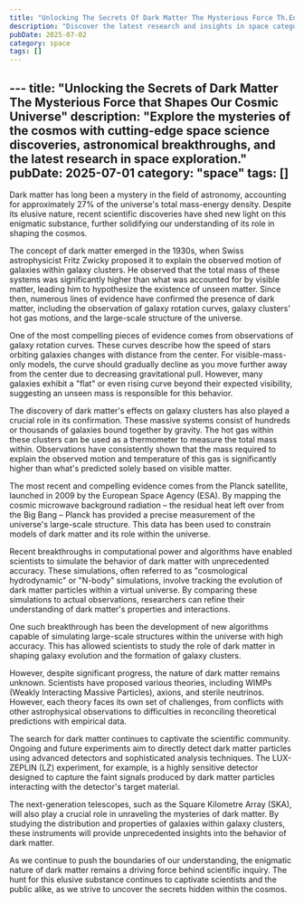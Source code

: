 ```yaml
---
title: "Unlocking The Secrets Of Dark Matter The Mysterious Force Th.En"
description: "Discover the latest research and insights in space category on MindVerse Daily."
pubDate: 2025-07-02
category: space
tags: []
---
```


﻿---
title: "Unlocking the Secrets of Dark Matter The Mysterious Force that Shapes Our Cosmic Universe"
description: "Explore the mysteries of the cosmos with cutting-edge space science discoveries, astronomical breakthroughs, and the latest research in space exploration."
pubDate: 2025-07-01
category: "space"
tags: []
---

Dark matter has long been a mystery in the field of astronomy, accounting for approximately 27% of the universe's total mass-energy density. Despite its elusive nature, recent scientific discoveries have shed new light on this enigmatic substance, further solidifying our understanding of its role in shaping the cosmos.

The concept of dark matter emerged in the 1930s, when Swiss astrophysicist Fritz Zwicky proposed it to explain the observed motion of galaxies within galaxy clusters. He observed that the total mass of these systems was significantly higher than what was accounted for by visible matter, leading him to hypothesize the existence of unseen matter. Since then, numerous lines of evidence have confirmed the presence of dark matter, including the observation of galaxy rotation curves, galaxy clusters' hot gas motions, and the large-scale structure of the universe.

One of the most compelling pieces of evidence comes from observations of galaxy rotation curves. These curves describe how the speed of stars orbiting galaxies changes with distance from the center. For visible-mass-only models, the curve should gradually decline as you move further away from the center due to decreasing gravitational pull. However, many galaxies exhibit a "flat" or even rising curve beyond their expected visibility, suggesting an unseen mass is responsible for this behavior.

The discovery of dark matter's effects on galaxy clusters has also played a crucial role in its confirmation. These massive systems consist of hundreds or thousands of galaxies bound together by gravity. The hot gas within these clusters can be used as a thermometer to measure the total mass within. Observations have consistently shown that the mass required to explain the observed motion and temperature of this gas is significantly higher than what's predicted solely based on visible matter.

The most recent and compelling evidence comes from the Planck satellite, launched in 2009 by the European Space Agency (ESA). By mapping the cosmic microwave background radiation – the residual heat left over from the Big Bang – Planck has provided a precise measurement of the universe's large-scale structure. This data has been used to constrain models of dark matter and its role within the universe.

Recent breakthroughs in computational power and algorithms have enabled scientists to simulate the behavior of dark matter with unprecedented accuracy. These simulations, often referred to as "cosmological hydrodynamic" or "N-body" simulations, involve tracking the evolution of dark matter particles within a virtual universe. By comparing these simulations to actual observations, researchers can refine their understanding of dark matter's properties and interactions.

One such breakthrough has been the development of new algorithms capable of simulating large-scale structures within the universe with high accuracy. This has allowed scientists to study the role of dark matter in shaping galaxy evolution and the formation of galaxy clusters.

However, despite significant progress, the nature of dark matter remains unknown. Scientists have proposed various theories, including WIMPs (Weakly Interacting Massive Particles), axions, and sterile neutrinos. However, each theory faces its own set of challenges, from conflicts with other astrophysical observations to difficulties in reconciling theoretical predictions with empirical data.

The search for dark matter continues to captivate the scientific community. Ongoing and future experiments aim to directly detect dark matter particles using advanced detectors and sophisticated analysis techniques. The LUX-ZEPLIN (LZ) experiment, for example, is a highly sensitive detector designed to capture the faint signals produced by dark matter particles interacting with the detector's target material.

The next-generation telescopes, such as the Square Kilometre Array (SKA), will also play a crucial role in unraveling the mysteries of dark matter. By studying the distribution and properties of galaxies within galaxy clusters, these instruments will provide unprecedented insights into the behavior of dark matter.

As we continue to push the boundaries of our understanding, the enigmatic nature of dark matter remains a driving force behind scientific inquiry. The hunt for this elusive substance continues to captivate scientists and the public alike, as we strive to uncover the secrets hidden within the cosmos.
